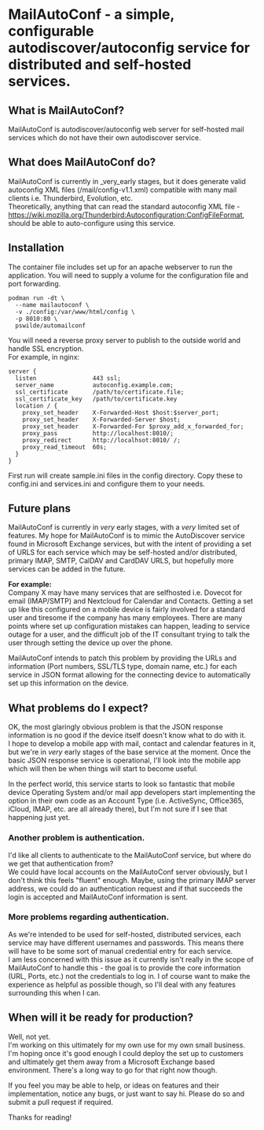 # MailAutoConf - a simple, configurable autodiscover/autoconfig service for distributed and self-hosted services.  

## What is MailAutoConf?
MailAutoConf is autodiscover/autoconfig web server for self-hosted mail services
which do not have their own autodiscover service.

## What does MailAutoConf do?
MailAutoConf is currently in _very_early stages, but it does generate valid
autoconfig XML files (/mail/config-v1.1.xml) compatible with many mail clients
i.e. Thunderbird, Evolution, etc.  
Theoretically, anything that can read the standard autoconfig XML file -
https://wiki.mozilla.org/Thunderbird:Autoconfiguration:ConfigFileFormat, should
be able to auto-configure using this service.

## Installation
The container file includes set up for an apache webserver to run the application.
You will need to supply a volume for the configuration file and port forwarding.
```
podman run -dt \
  --name mailautoconf \
  -v ./config:/var/www/html/config \
  -p 8010:80 \
  pswilde/automailconf
```
You will need a reverse proxy server to publish to the outside world and handle SSL encryption.  
For example, in nginx:
```
server {
  listen                443 ssl;
  server_name           autoconfig.example.com;
  ssl_certificate       /path/to/certificate.file;
  ssl_certificate_key   /path/to/certificate.key
  location / {
    proxy_set_header    X-Forwarded-Host $host:$server_port;
    proxy_set_header    X-Forwarded-Server $host;
    proxy_set_header    X-Forwarded-For $proxy_add_x_forwarded_for;
    proxy_pass 	        http://localhost:8010/;
    proxy_redirect 	    http://localhsot:8010/ /;
    proxy_read_timeout  60s;
  }
}
```  
First run will create sample.ini files in the config directory. Copy these to config.ini and services.ini and configure them to your needs.

## Future plans
MailAutoConf is currently in _very_ early stages, with a _very_ limited set of features.
My hope for MailAutoConf is to mimic the AutoDiscover service found in Microsoft Exchange services,
but with the intent of providing a set of URLS for each service which may be self-hosted and/or distributed,
primary IMAP, SMTP, CalDAV and CardDAV URLS, but hopefully more services can be added in the future.  

__For example:__  
Company X may have many services that are selfhosted i.e. Dovecot for email (IMAP/SMTP) and Nextcloud for Calendar and Contacts.
Getting a set up like this configured on a mobile device is fairly involved for a standard user and tiresome if the company has many employees.
There are many points where set up configuration mistakes can happen, leading to service outage for a user, and the difficult job of
the IT consultant trying to talk the user through setting the device up over the phone.

MailAutoConf intends to patch this problem by providing the URLs and information (Port numbers, SSL/TLS type, domain name, etc.) for each service
in JSON format allowing for the connecting device to automatically set up this information on the device.

## What problems do I expect?
OK, the most glaringly obvious problem is that the JSON response information is no good if the device itself doesn't know what to do with it.  
I hope to develop a mobile app with mail, contact and calendar features in it, but we're in _very_ early stages of the base service at the moment.
Once the basic JSON response service is operational, I'll look into the mobile app which will then be when things will start to become useful.  

In the perfect world, this service starts to look so fantastic that mobile device Operating System and/or mail app developers start implementing the option
in their own code as an Account Type (i.e. ActiveSync, Office365, iCloud, IMAP, etc. are all already there), but I'm not sure if I see that happening just yet.  

### Another problem is authentication.
I'd like all clients to authenticate to the MailAutoConf service, but where do we get that authentication from?  
We could have local accounts on the MailAutoConf server obviously, but I don't think this feels "fluent" enough. Maybe, using the primary IMAP server address, we could do an authentication request and if that succeeds the login is accepted and MailAutoConf information is sent.   

### More problems regarding authentication.
As we're intended to be used for self-hosted, distributed services, each service may have different usernames and passwords.
This means there will have to be some sort of manual credential entry for each service.  
I am less concerned with this issue as it currently isn't really in the scope of MailAutoConf to handle this - the goal is to provide the core information (URL, Ports, etc.) not the credentials to log in. I of course want to make the experience as helpful as possible though, so I'll deal with any features surrounding this when I can.

## When will it be ready for production?
Well, not yet.  
I'm working on this ultimately for my own use for my own small business. I'm hoping once it's good enough I could deploy the set up to customers
and ultimately get them away from a Microsoft Exchange based environment. There's a long way to go for that right now though.  

If you feel you may be able to help, or ideas on features and their implementation, notice any bugs, or just want to say hi. Please do so and submit a pull request if required.

Thanks for reading!
